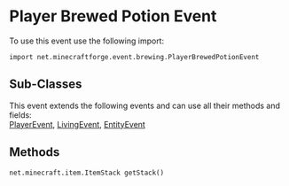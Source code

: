 # Player Brewed Potion Event

To use this event use the following import:
```groovy:no-line-numbers
import net.minecraftforge.event.brewing.PlayerBrewedPotionEvent
```

## Sub-Classes
This event extends the following events and can use all their methods and fields: <br>
[PlayerEvent](player_event/player_event.md), [LivingEvent](living_event/living_event.md), [EntityEvent](entity_event/entity_event.md)

## Methods
```groovy:no-line-numbers
net.minecraft.item.ItemStack getStack()
```
